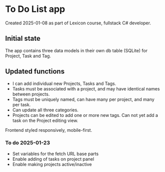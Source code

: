 # To Do List app
Created 2025-01-08 as part of Lexicon course, fullstack C# developer.

## Initial state
The app contains three data models in their own db table (SQLite) for Project, Task and Tag. 

## Updated functions
* I can add individual new Projects, Tasks and Tags. 
* Tasks must be associated with a project, and may have identical names between projects.
* Tags must be uniquely named, can have many per project, and many per task.
* Can update all three categories.
* Projects can be edited to add one or more new tags. Can not yet add a task on the Project editing view.

Frontend styled responsively, mobile-first.

### To do 2025-01-23
* Set variables for the fetch URL base parts
* Enable adding of tasks on project panel
* Enable making projects active/inactive
